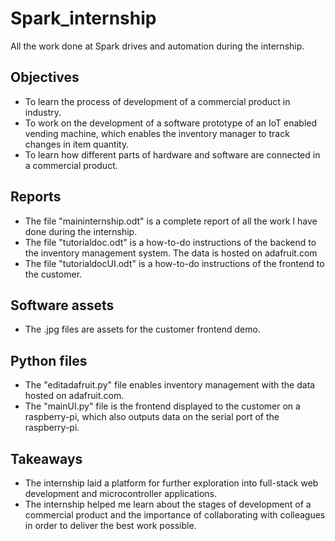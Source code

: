 # Spark_internship
All the work done at Spark drives and automation during the internship.

## Objectives
* To learn the process of development of a commercial product in industry.
* To work on the development of a software prototype of an IoT enabled vending machine, which enables the inventory manager to track changes in item quantity.
* To learn how different parts of hardware and software are connected in a commercial product.

## Reports
* The file "maininternship.odt" is a complete report of all the work I have done during the internship.
* The file "tutorialdoc.odt" is a how-to-do instructions of the backend to the inventory management system. The data is hosted on adafruit.com
* The file "tutorialdocUI.odt" is a how-to-do instructions of the frontend to the customer.

## Software assets
* The .jpg files are assets for the customer frontend demo.

## Python files
* The "editadafruit.py" file enables inventory management with the data hosted on adafruit.com.
* The "mainUI.py" file is the frontend displayed to the customer on a raspberry-pi, which also outputs data on the serial port of the raspberry-pi.

## Takeaways
* The internship laid a platform for further exploration into full-stack web development and microcontroller applications.
* The internship helped me learn about the stages of development of a commercial product and the importance of collaborating with colleagues in order to deliver the best work possible.
